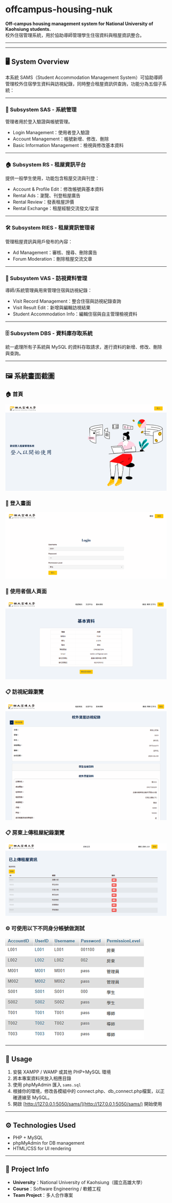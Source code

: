 # offcampus-housing-nuk

**Off-campus housing management system for National University of Kaohsiung students.**  
校外住宿管理系統，用於協助導師管理學生住宿資料與租屋資訊整合。

---



---

## 🖥️ System Overview

本系統 SAMS（Student Accommodation Management System）可協助導師管理校外住宿學生資料與訪視紀錄，同時整合租屋資訊供查詢，功能分為五個子系統：

---

### 🔐 Subsystem SAS - 系統管理

管理者用於登入驗證與帳號管理。
- Login Management：使用者登入驗證
- Account Management：帳號新增、修改、刪除
- Basic Information Management：檢視與修改基本資料

---

### 🏠 Subsystem RS - 租屋資訊平台

提供一般學生使用，功能包含租屋交流與刊登：
- Account & Profile Edit：修改帳號與基本資料
- Rental Ads：瀏覽、刊登租屋廣告
- Rental Review：發表租屋評價
- Rental Exchange：租屋經驗交流發文/留言

---

### 🛠 Subsystem RIES - 租屋資訊管理者

管理租屋資訊與用戶發布的內容：
- Ad Management：審核、搜尋、刪除廣告
- Forum Moderation：刪除租屋交流文章

---

### 🧾 Subsystem VAS - 訪視資料管理

導師/系統管理員用來管理住宿與訪視紀錄：
- Visit Record Management：整合住宿與訪視紀錄查詢
- Visit Result Edit：新增與編輯訪視結果
- Student Accommodation Info：編輯住宿與自主管理檢視資料

---

### 🗄️ Subsystem DBS - 資料庫存取系統

統一處理所有子系統與 MySQL 的資料存取請求，進行資料的新增、修改、刪除與查詢。

---
## 🖼 系統畫面截圖

### 🏠 首頁
![home](static/img/home.png)

### 🔐 登入畫面
![login](static/img/login_page.png)

### 👤 使用者個人頁面
![profile](static/img/user_profile_page.png)

### 📋 訪視紀錄瀏覽
![record](static/img/view_record.png)

### 📋 房東上傳租屋紀錄瀏覽
![record](static/img/landlord_page.png)


### ⚙️ 可使用以下不同身分帳號做測試
![account](static/img/account.png)

---
## 🚀 Usage
1. 安裝 XAMPP / WAMP 或其他 PHP+MySQL 環境
2. 將本專案資料夾放入相應目錄
3. 使用 phpMyAdmin 匯入 `sams.sql` 
4. 根據你的環境，修改各模組中的 connect.php、db_connect.php檔案，以正確連線至 MySQL。
4. 開啟 [http://127.0.0.1:5050/sams/](http://127.0.0.1:5050/sams/) 開始使用


---

## ⚙️ Technologies Used

- PHP + MySQL
- phpMyAdmin for DB management
- HTML/CSS for UI rendering

---

## 🏫 Project Info

- **University**：National University of Kaohsiung（國立高雄大學）
- **Course**：Software Engineering / 軟體工程
- **Team Project**：多人合作專案

